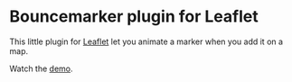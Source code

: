 Bouncemarker plugin for Leaflet
===============================

This little plugin for [Leaflet](http://www.leafletjs.com) let you animate a marker when you add it on a map.

Watch the [demo](http://maximeh.github.com/leaflet.bouncemarker/).

